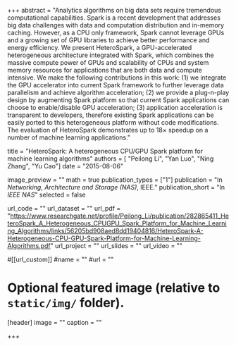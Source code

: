 +++
abstract = "Analytics algorithms on big data sets require tremendous computational capabilities. Spark is a recent development that addresses big data challenges with data and computation distribution and in-memory caching. However, as a CPU only framework, Spark cannot leverage GPUs and a growing set of GPU libraries to achieve better performance and energy efficiency. We present HeteroSpark, a GPU-accelerated heterogeneous architecture integrated with Spark, which combines the massive compute power of GPUs and scalability of CPUs and system memory resources for applications that are both data and compute intensive. We make the following contributions in this work: (1) we integrate the GPU accelerator into current Spark framework to further leverage data parallelism and achieve algorithm acceleration; (2) we provide a plug-n-play design by augmenting Spark platform so that current Spark applications can choose to enable/disable GPU acceleration; (3) application acceleration is transparent to developers, therefore existing Spark applications can be easily ported to this heterogeneous platform without code modifications. The evaluation of HeteroSpark demonstrates up to 18× speedup on a number of machine learning applications."

title = "HeteroSpark: A heterogeneous CPU/GPU Spark platform for machine learning algorithms"
authors = [ "Peilong Li", "Yan Luo", "Ning Zhang", "Yu Cao"]
date = "2015-08-06"

image_preview = ""
math = true
publication_types = ["1"]
publication = "In *Networking, Architecture and Storage (NAS)*, IEEE."
publication_short = "In *IEEE NAS*"
selected = false

url_code = ""
url_dataset = ""
url_pdf = "https://www.researchgate.net/profile/Peilong_Li/publication/282865411_HeteroSpark_A_Heterogeneous_CPUGPU_Spark_Platform_for_Machine_Learning_Algorithms/links/56205bd908aed8dd19404816/HeteroSpark-A-Heterogeneous-CPU-GPU-Spark-Platform-for-Machine-Learning-Algorithms.pdf"
url_project = ""
url_slides = ""
url_video = ""

#[[url_custom]]
#name = ""
#url = ""

# Optional featured image (relative to `static/img/` folder).
[header]
image = ""
caption = ""

+++
